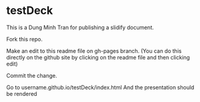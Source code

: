 testDeck
========

This is a Dung Minh Tran for publishing a slidify document.

Fork this repo.

Make an edit to this readme file on gh-pages branch. (You can do this directly on the github site by clicking on the readme file and then clicking edit)

Commit the change.

Go to username.github.io/testDeck/index.html
And the presentation should be rendered


